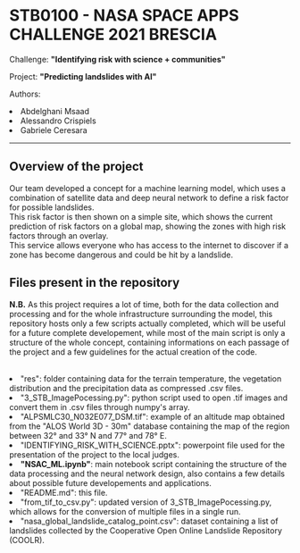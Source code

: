 # STB0100 - NASA SPACE APPS CHALLENGE 2021 BRESCIA

Challenge: <b>"Identifying risk with science + communities"</b>

Project: <b>"Predicting landslides with AI"</b>

Authors:
<li>Abdelghani Msaad</li>
<li>Alessandro Crispiels</li>
<li>Gabriele Ceresara</li>

----

## Overview of the project

Our team developed a concept for a machine learning model, which uses a combination of satellite data and deep neural network to define a risk factor for possible landslides.<br/>
This risk factor is then shown on a simple site, which shows the current prediction of risk factors on a global map, showing the zones with high risk factors through an overlay.<br/>
This service allows everyone who has access to the internet to discover if a zone has become dangerous and could be hit by a landslide.

## Files present in the repository

<b>N.B.</b> As this project requires a lot of time, both for the data collection and processing and for the whole infrastructure surrounding the model, this repository hosts 
only a few scripts actually completed, which will be useful for a future complete developement, while most of the main script is only a structure of the whole concept, containing informations on each passage of the project and a few guidelines for the actual creation of the code.
<br/><br/>
<li>"res": folder containing data for the terrain temperature, the vegetation distribution and the precipitation data as compressed .csv files.
<li>"3_STB_ImagePocessing.py": python script used to open .tif images and convert them in .csv files through numpy's array.
<li>"ALPSMLC30_N032E077_DSM.tif": example of an altitude map obtained from the "ALOS World 3D - 30m" database containing the map of the region between 32° and 33° N and 77° and 78° E.
<li>"IDENTIFYING_RISK_WITH_SCIENCE.pptx": powerpoint file used for the presentation of the project to the local judges.
<li><b>"NSAC_ML.ipynb"</b>: main notebook script containing the structure of the data processing and the neural network design, also contains a few details about possible future developements and applications.
<li>"README.md": this file.
<li>"from_tif_to_csv.py": updated version of 3_STB_ImagePocessing.py, which allows for the conversion of multiple files in a single run.
<li>"nasa_global_landslide_catalog_point.csv": dataset containing a list of landslides collected by the Cooperative Open Online Landslide Repository (COOLR).
